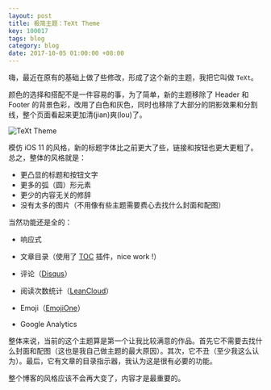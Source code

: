 ```yaml
---
layout: post
title: 极简主题：TeXt Theme
key: 100017
tags: blog
category: blog
date: 2017-10-05 01:00:00 +08:00
---
```


嗨，最近在原有的基础上做了些修改，形成了这个新的主题，我把它叫做 `TeXt`。

颜色的选择和搭配不是一件容易的事，为了简单，新的主题移除了 Header 和 Footer 的背景色彩，改用了白色和灰色，同时也移除了大部分的阴影效果和分割线，整个页面看起来更加清(jian)爽(lou)了。

![TeXt Theme](https://wx1.sinaimg.cn/large/73bd9e13ly1fk7dohjut0j21kw0zb114.jpg)

模仿 iOS 11 的风格，新的标题字体比之前更大了些，链接和按钮也更大更粗了。总之，整体的风格就是：

- 更凸显的标题和按钮文字
- 更多的弧（圆）形元素
- 更少的内容无关的修辞
- 没有太多的图片（不用像有些主题需要费心去找什么封面和配图）


<!--more-->

当然功能还是全的：

- 响应式


- 文章目录（使用了 [TOC](http://projects.jga.me/toc/) 插件，nice work !）
- 评论（[Disqus](https://disqus.com/)）
- 阅读次数统计（[LeanCloud](https://leancloud.cn/)）
- Emoji（[EmojiOne](https://www.emojione.com/)）
- Google Analytics

整体来说，当前的这个主题算是第一个让我比较满意的作品。首先它不需要去找什么封面和配图（这也是我自己做主题的最大原因）。其次，它不丑（至少我这么认为）。最后，它有文章的目录指示器，我认为这是很有必要的功能。

整个博客的风格应该不会再大变了，内容才是最重要的。